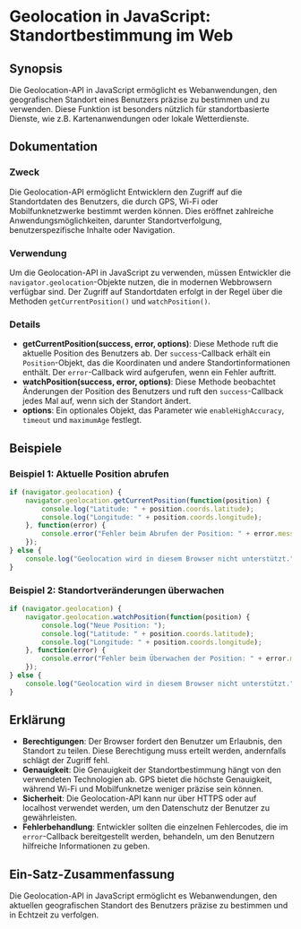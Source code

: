 <!--
Meta Description: # Geolocation in JavaScript: Standortbestimmung im Web ## Synopsis Die Geolocation-API in JavaScript ermöglicht es Webanwendungen, den geografischen S...
Meta Keywords: die, geolocation, position, der, error
-->

# Geolocation in JavaScript: Standortbestimmung im Web

## Synopsis
Die Geolocation-API in JavaScript ermöglicht es Webanwendungen, den geografischen Standort eines Benutzers präzise zu bestimmen und zu verwenden. Diese Funktion ist besonders nützlich für standortbasierte Dienste, wie z.B. Kartenanwendungen oder lokale Wetterdienste.

## Dokumentation

### Zweck
Die Geolocation-API ermöglicht Entwicklern den Zugriff auf die Standortdaten des Benutzers, die durch GPS, Wi-Fi oder Mobilfunknetzwerke bestimmt werden können. Dies eröffnet zahlreiche Anwendungsmöglichkeiten, darunter Standortverfolgung, benutzerspezifische Inhalte oder Navigation.

### Verwendung
Um die Geolocation-API in JavaScript zu verwenden, müssen Entwickler die `navigator.geolocation`-Objekte nutzen, die in modernen Webbrowsern verfügbar sind. Der Zugriff auf Standortdaten erfolgt in der Regel über die Methoden `getCurrentPosition()` und `watchPosition()`.

### Details
- **getCurrentPosition(success, error, options)**: Diese Methode ruft die aktuelle Position des Benutzers ab. Der `success`-Callback erhält ein `Position`-Objekt, das die Koordinaten und andere Standortinformationen enthält. Der `error`-Callback wird aufgerufen, wenn ein Fehler auftritt.
- **watchPosition(success, error, options)**: Diese Methode beobachtet Änderungen der Position des Benutzers und ruft den `success`-Callback jedes Mal auf, wenn sich der Standort ändert.
- **options**: Ein optionales Objekt, das Parameter wie `enableHighAccuracy`, `timeout` und `maximumAge` festlegt.

## Beispiele

### Beispiel 1: Aktuelle Position abrufen
```javascript
if (navigator.geolocation) {
    navigator.geolocation.getCurrentPosition(function(position) {
        console.log("Latitude: " + position.coords.latitude);
        console.log("Longitude: " + position.coords.longitude);
    }, function(error) {
        console.error("Fehler beim Abrufen der Position: " + error.message);
    });
} else {
    console.log("Geolocation wird in diesem Browser nicht unterstützt.");
}
```

### Beispiel 2: Standortveränderungen überwachen
```javascript
if (navigator.geolocation) {
    navigator.geolocation.watchPosition(function(position) {
        console.log("Neue Position: ");
        console.log("Latitude: " + position.coords.latitude);
        console.log("Longitude: " + position.coords.longitude);
    }, function(error) {
        console.error("Fehler beim Überwachen der Position: " + error.message);
    });
} else {
    console.log("Geolocation wird in diesem Browser nicht unterstützt.");
}
```

## Erklärung
- **Berechtigungen**: Der Browser fordert den Benutzer um Erlaubnis, den Standort zu teilen. Diese Berechtigung muss erteilt werden, andernfalls schlägt der Zugriff fehl.
- **Genauigkeit**: Die Genauigkeit der Standortbestimmung hängt von den verwendeten Technologien ab. GPS bietet die höchste Genauigkeit, während Wi-Fi und Mobilfunknetze weniger präzise sein können.
- **Sicherheit**: Die Geolocation-API kann nur über HTTPS oder auf localhost verwendet werden, um den Datenschutz der Benutzer zu gewährleisten.
- **Fehlerbehandlung**: Entwickler sollten die einzelnen Fehlercodes, die im `error`-Callback bereitgestellt werden, behandeln, um den Benutzern hilfreiche Informationen zu geben.

## Ein-Satz-Zusammenfassung
Die Geolocation-API in JavaScript ermöglicht es Webanwendungen, den aktuellen geografischen Standort des Benutzers präzise zu bestimmen und in Echtzeit zu verfolgen.